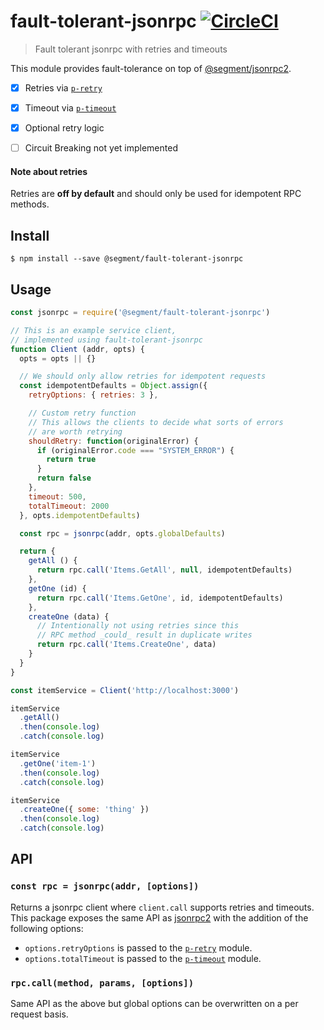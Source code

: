 # fault-tolerant-jsonrpc [![CircleCI](https://circleci.com/gh/segmentio/fault-tolerant-jsonrpc.svg?style=svg&circle-token=9924e7270d858226e8489267037e8d363c6af5ff)](https://circleci.com/gh/segmentio/fault-tolerant-jsonrpc)

> Fault tolerant jsonrpc with retries and timeouts

This module provides fault-tolerance on top of [@segment/jsonrpc2](https://github.com/segmentio/jsonrpc2.js).

- [x] Retries via [`p-retry`](https://github.com/sindresorhus/p-retry)
- [x] Timeout via [`p-timeout`](https://github.com/sindresorhus/p-timeout)
- [x] Optional retry logic
- [ ] Circuit Breaking not yet implemented


#### Note about retries

Retries are **off by default** and should only be used for idempotent RPC methods.

## Install

```
$ npm install --save @segment/fault-tolerant-jsonrpc
```

## Usage

```js
const jsonrpc = require('@segment/fault-tolerant-jsonrpc')

// This is an example service client,
// implemented using fault-tolerant-jsonrpc
function Client (addr, opts) {
  opts = opts || {}

  // We should only allow retries for idempotent requests
  const idempotentDefaults = Object.assign({
    retryOptions: { retries: 3 },

    // Custom retry function
    // This allows the clients to decide what sorts of errors
    // are worth retrying
    shouldRetry: function(originalError) {
      if (originalError.code === "SYSTEM_ERROR") {
        return true
      }
      return false
    },
    timeout: 500,
    totalTimeout: 2000
  }, opts.idempotentDefaults)

  const rpc = jsonrpc(addr, opts.globalDefaults)

  return {
    getAll () {
      return rpc.call('Items.GetAll', null, idempotentDefaults)
    },
    getOne (id) {
      return rpc.call('Items.GetOne', id, idempotentDefaults)
    },
    createOne (data) {
      // Intentionally not using retries since this
      // RPC method _could_ result in duplicate writes
      return rpc.call('Items.CreateOne', data)
    }
  }
}
```

``` js
const itemService = Client('http://localhost:3000')

itemService
  .getAll()
  .then(console.log)
  .catch(console.log)

itemService
  .getOne('item-1')
  .then(console.log)
  .catch(console.log)

itemService
  .createOne({ some: 'thing' })
  .then(console.log)
  .catch(console.log)
```

## API

### `const rpc = jsonrpc(addr, [options])`

Returns a jsonrpc client where `client.call` supports retries and timeouts. This
package exposes the same API as [jsonrpc2](https://github.com/segmentio/jsonrpc2.js)
with the addition of the following options:

- `options.retryOptions` is passed to the [`p-retry`](https://github.com/sindresorhus/p-retry#options) module.
- `options.totalTimeout` is passed to the [`p-timeout`](https://github.com/sindresorhus/p-timeout) module.

### `rpc.call(method, params, [options])`

Same API as the above but global options can be overwritten on a per request basis.
